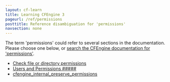 ```yaml
---
layout: cf-learn
title: Learning CFEngine 3
pageurl: /ref/permissions
posttitle: Reference disambiguation for 'permissions'
navsection: none
---
```


The term 'permissions' could refer to several sections in the documentation. Please choose one below, or
[search the CFEngine documentation for 'permissions'](http://cfengine.com/docs/latest/search.html?q=permissions).

- [Check file or directory permissions](http://cfengine.com/docs/latest/examples-example-snippets-basic-file-directory.html#check-file-or-directory-permissions)
- [Users and Permissions \#\#\#\#\#](http://cfengine.com/docs/latest/guide-faq.html#users-and-permissions-#####)
- [cfengine_internal_preserve_permissions](http://cfengine.com/docs/latest/guide-writing-and-serving-policy-policy-framework.html#cfengine_internal_preserve_permissions)
